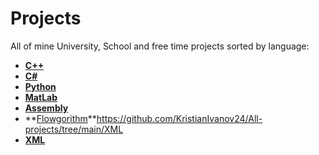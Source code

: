 # Projects

All of mine University, School and free time projects sorted by language: 
- **[C++](https://github.com/KristianIvanov24/All-projects/tree/main/C%2B%2B)**
- **[C#](https://github.com/KristianIvanov24/All-projects/tree/main/C%23)**
- **[Python](https://github.com/KristianIvanov24/All-projects/tree/main/Python)**
- **[MatLab](https://github.com/KristianIvanov24/All-projects/tree/main/MatLab)**
- **[Assembly](https://github.com/KristianIvanov24/All-projects/tree/main/Assembly)**
- **[Flowgorithm](https://github.com/KristianIvanov24/All-projects/tree/main/Flowgorithm)**https://github.com/KristianIvanov24/All-projects/tree/main/XML
- **[XML](https://github.com/KristianIvanov24/All-projects/tree/main/XML)**
